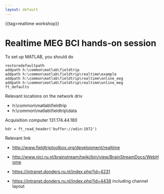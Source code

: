 ```yaml
---
layout: default
---
```


{{tag>realtime workshop}}

#  Realtime MEG BCI hands-on session


To set up MATLAB, you should do

    restoredefaultpath
    addpath h:\common\matlab\fieldtrip
    addpath h:\common\matlab\fieldtrip\realtime\example
    addpath h:\common\matlab\fieldtrip\realtime\online_eeg
    addpath h:\common\matlab\fieldtrip\realtime\online_meg
    ft_defaults

Relevant locations on the network driv

*  h:\common\matlab\fieldtrip
*  h:\common\matlab\fieldtrip\data


Acquisition computer 131.174.44.180

    hdr = ft_read_header('buffer://odin:1972')


Relevant link

*  http://www.fieldtriptoolbox.org/development/realtime

*  http://www.nici.ru.nl/brainstream/twiki/bin/view/BrainStreamDocs/WebHome

*  https://intranet.donders.ru.nl/index.php?id=4231

*  https://intranet.donders.ru.nl/index.php?id=4438 including channel layout
    
